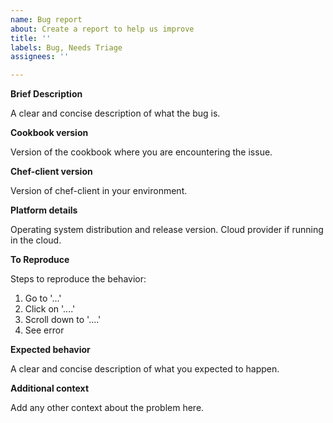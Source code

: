 ```yaml
---
name: Bug report
about: Create a report to help us improve
title: ''
labels: Bug, Needs Triage
assignees: ''

---
```


**Brief Description**

A clear and concise description of what the bug is.

**Cookbook version**

Version of the cookbook where you are encountering the issue.

**Chef-client version**

Version of chef-client in your environment.

**Platform details**

Operating system distribution and release version. Cloud provider if running in the cloud.

**To Reproduce**

Steps to reproduce the behavior:

1. Go to '...'
2. Click on '....'
3. Scroll down to '....'
4. See error

**Expected behavior**

A clear and concise description of what you expected to happen.

**Additional context**

Add any other context about the problem here.
